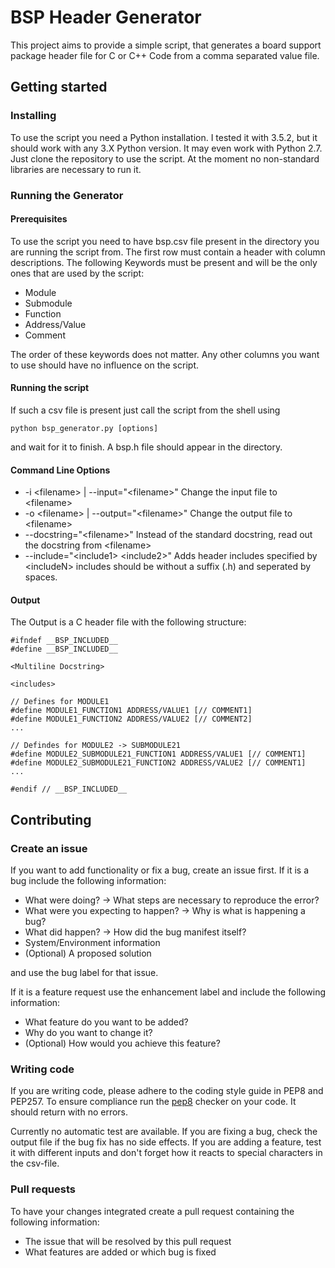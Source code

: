 # BSP Header Generator
This project aims to provide a simple script, that generates a board support package header file for C or C++ Code from a comma separated value file.

## Getting started

### Installing
To use the script you need a Python installation. I tested it with 3.5.2, but it should work with any 3.X Python version.
It may even work with Python 2.7.
Just clone the repository to use the script. 
At the moment no non-standard libraries are necessary to run it.

### Running the Generator
#### Prerequisites
To use the script you need to have bsp.csv file present in the directory you are running the script from. 
The first row must contain a header with column descriptions.
The following Keywords must be present and will be the only ones that are used by the script:
* Module
* Submodule
* Function
* Address/Value
* Comment

The order of these keywords does not matter.
Any other columns you want to use should have no influence on the script.

#### Running the script
If such a csv file is present just call the script from the shell using
```
python bsp_generator.py [options]
```
and wait for it to finish.
A bsp.h file should appear in the directory.

#### Command Line Options
* -i \<filename> | --input="\<filename>" Change the input file to \<filename>
* -o \<filename> | --output="\<filename>" Change the output file to \<filename>
* --docstring="\<filename>" Instead of the standard docstring, read out the 
docstring from \<filename>
* --include="\<include1> \<include2>" Adds header includes specified by \<includeN>
includes should be without a suffix (.h) and seperated by spaces.

#### Output
The Output is a C header file with the following structure:
```
#ifndef __BSP_INCLUDED__
#define __BSP_INCLUDED__

<Multiline Docstring>

<includes>

// Defines for MODULE1
#define MODULE1_FUNCTION1 ADDRESS/VALUE1 [// COMMENT1]
#define MODULE1_FUNCTION2 ADDRESS/VALUE2 [// COMMENT2]
...

// Defindes for MODULE2 -> SUBMODULE21
#define MODULE2_SUBMODULE21_FUNCTION1 ADDRESS/VALUE1 [// COMMENT1]
#define MODULE2_SUBMODULE21_FUNCTION2 ADDRESS/VALUE2 [// COMMENT1]
...

#endif // __BSP_INCLUDED__
```

## Contributing
### Create an issue
If you want to add functionality or fix a bug, create an issue first.
If it is a bug include the following information:
* What were doing? -> What steps are necessary to reproduce the error?
* What were you expecting to happen? -> Why is what is happening a bug?
* What did happen? -> How did the bug manifest itself?
* System/Environment information
* (Optional) A proposed solution

and use the bug label for that issue.

If it is a feature request use the enhancement label and include the following information:
* What feature do you want to be added?
* Why do you want to change it?
* (Optional) How would you achieve this feature?

### Writing code
If you are writing code, please adhere to the coding style guide in PEP8 and PEP257.
To ensure compliance run the [pep8](https://pypi.org/project/pep8/) checker on your code. 
It should return with no errors.

Currently no automatic test are available.
If you are fixing a bug, check the output file if the bug fix has no side effects.
If you are adding a feature, test it with different inputs and don't forget how it reacts to special characters in the csv-file.

### Pull requests
To have your changes integrated create a pull request containing the following information:
* The issue that will be resolved by this pull request
* What features are added or which bug is fixed

